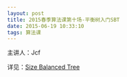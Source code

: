 ```yaml
---
layout: post
title: 2015春季算法课第十场-平衡树入门SBT
date: 2015-06-19 10:33:10
tags: 算法课
---
```


主讲人：Jcf

详见：[Size Balanced Tree](http://jcf94.github.io/2015/06/19/2015-06-19-sbt/)